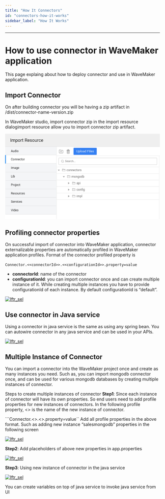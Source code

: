 ```yaml
---
title: "How It Connectors"
id: "connectors-how-it-works"
sidebar_label: "How It Works"
---
```

---
# How to use connector in WaveMaker application

This page explaing about how to deploy connector and use in WaveMaker application.

## Import Connector
On after building connector you will be having a zip artifact in /dist/connector-name-version.zip

In WaveMaker studio, import connector zip in the import resource dialogimport resource allow you to import connector zip artifact.

[![lftr_sel](/learn/assets/connector/connector-import.png)](/learn/assets/connector/connector-import.png)

## Profiling connector properties
On successful import of connector into WaveMaker application, connector externalizable properties are automatically profiled in WaveMaker application profiles. Format of the connector profiled property is

```Connector.<<connectorId>>.<<configurationId>>.property=value```

- **connectorId**: name of the connector
- **configurationId**: you can import connector once and can create multiple instance of it. While creating multiple instances you have to provide configurationId of each instance. By default configurationId is “default”.

[![lftr_sel](/learn/assets/connector/connector-profiles.png)](/learn/assets/connector/connector-profiles.png)

## Use connector in Java service
Using a connector in java service is the same as using any spring bean. You can autowire connector in any java service and can be used in your APIs.

[![lftr_sel](/learn/assets/connector/connector-in-java-service.png)](/learn/assets/connector/connector-in-java-service.png)

## Multiple Instance of Connector
You can import a connector into the WaveMaker project once and create as many instances you need.
Such as, you can import mongodb connector once, and can be used for various mongodb databases by creating multiple instances of connector. 

Steps to create multiple instances of connector
**Step1**: Since each instance of connector will have its own properties. So end users need to add profile properties for new instances of connectors. In the following profile property, <<configurationname>> is the name of the new instance of connector. 

```Connector.<<connectorname>>.<<configurationId>>.property=value``
Add all profile properties in the above format. Such as adding new instance “salesmongodb” properties in the following screen

[![lftr_sel](/learn/assets/connector/connector-multi-instance-profile.png)](/learn/assets/connector/connector-multi-instance-profile.png)

**Step2**: Add placeholders of above new properties in app.properties

[![lftr_sel](/learn/assets/connector/connector-app-config.png)](/learn/assets/connector/connector-app-config.png)

**Step3**: Using new instance of connector in the java service

[![lftr_sel](/learn/assets/connector/connector-java-service-new-instance.png)](/learn/assets/connector/connector-java-service-new-instance.png)

You can create variables on top of java service to invoke java service from UI






